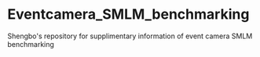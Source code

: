 # Eventcamera_SMLM_benchmarking
Shengbo's repository for supplimentary information of event camera SMLM benchmarking
